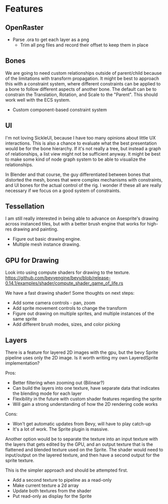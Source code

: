 # Features

## OpenRaster
- Parse .ora to get each layer as a png
  - Trim all png files and record their offset to keep them in place

## Bones
We are going to need custom relationships outside of parent/child because of the limitations with transform propagation. It might be best to approach this with a constraint system, where different constraints can be applied to a bone to follow different aspects of another bone. The default can be to constrain the Translation, Rotation, and Scale to the "Parent". This should work well with the ECS system.  

- Custom component-based constraint system

## UI
I'm not loving SickleUI, because I have too many opinions about little UX interactions. This is also a chance to evaluate what the best presentation would be for the bone hierarchy. If it's not really a tree, but instead a graph of relationships, a list view might not be sufficient anyway. It might be best to make some kind of node graph system to be able to visualize the relationships.

In Blender and that course, the guy differentiated between bones that distorted the mesh, bones that were complex mechanisms with constraints, and UI bones for the actual control of the rig. I wonder if these all are really necessary if we focus on a good system of constraints.

## Tessellation
I am still really interested in being able to advance on Asesprite's drawing across instanced tiles, but with a better brush engine that works for high-res drawing and painting.

- Figure out basic drawing engine.
- Multiple mesh instance drawing.

## GPU for Drawing
Look into using compute shaders for drawing to the texture.
https://github.com/bevyengine/bevy/blob/release-0.14.1/examples/shader/compute_shader_game_of_life.rs

We have a fast drawing shader! Some thoughts on next steps:
- Add some camera controls - pan, zoom
- Add sprite movement controls to change the transform
- Figure out drawing on multiple sprites, and multiple instances of the same sprite
- Add different brush modes, sizes, and color picking

## Layers
There is a feature for layered 2D images with the gpu, but the bevy Sprite pipeline uses only the 2D image. Is it worth writing my own LayeredSprite implementation?

Pros:
- Better filtering when zooming out (Bilinear?)
- Can build the layers into one texture, have separate data that indicates the blending mode for each layer
- Flexibility in the future with custom shader features regarding the sprite
- Will gain a strong understanding of how the 2D rendering code works

Cons:
- Won't get automatic updates from Bevy, will have to play catch-up
- It's a lot of work. The Sprite plugin is massive.

Another option would be to separate the texture into an input texture with the layers that gets edited by the GPU, and an output texture that is the flattened and blended texture used on the Sprite. The shader would need to input/output on the layered texture, and then have a second output for the sprite texture.

This is the simpler approach and should be attempted first.
- Add a second texture to pipeline as a read-only
- Make current texture a 2d array
- Update both textures from the shader
- Put read-only as display for the Sprite
